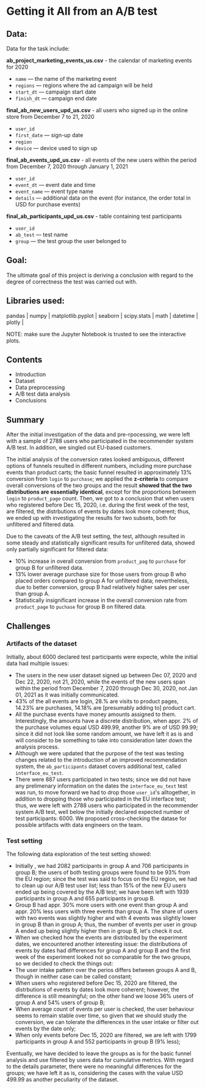 # Getting it All from an A/B test

## Data:

Data for the task include:

**ab_project_marketing_events_us.csv** -  the calendar of marketing events for 2020

- `name` — the name of the marketing event
- `regions` — regions where the ad campaign will be held
- `start_dt` — campaign start date
- `finish_dt` — campaign end date

**final_ab_new_users_upd_us.csv** - all users who signed up in the online store from December 7 to 21, 2020

- `user_id`
- `first_date` — sign-up date
- `region`
- `device` — device used to sign up

**final_ab_events_upd_us.csv** - all events of the new users within the period from December 7, 2020 through January 1, 2021

- `user_id`
- `event_dt` — event date and time
- `event_name` — event type name
- `details` — additional data on the event (for instance, the order total in USD for purchase events)

**final_ab_participants_upd_us.csv** - table containing test participants

- `user_id`
- `ab_test` — test name
- `group` — the test group the user belonged to

## Goal:

The ultimate goal of this project is deriving a conclusion with regard to the degree of correctness the test was carried out with.

## Libraries used:

pandas |
numpy |
matplotlib.pyplot |
seaborn |
scipy.stats |
math |
datetime |
plotly |

NOTE: make sure the Jupyter Notebook is trusted to see the interactive plots.

## Contents

* Introduction
* Dataset
* Data preprocessing
* A/B test data analysis
* Conclusions

## Summary

After the initial investigation of the data and pre-rpocessing, we were left with a sample of 2788 users who participated in the recommender system A/B test. In addition, we singled out EU-based customers.

The initial analysis of the conversion rates looked ambiguous, different options of funnels resulted in different numbers, including more purchase events than product carts; the basic funnel resulted in approximately 13% conversion from `login` to `purchase`; we applied the **z-criteria** to compare overall conversions of the two groups and the result **showed that the two distributions are essentially identical**, except for the proportions betweem `login` to `product_page` count. Then, we got to a conclusion that when users who registered before Dec 15, 2020, i.e. during the first week of the test, are filtered, the distrbutions of events by dates look more coherent; thus, we ended up with investigating the results for two subsets, both for unfiltered and filtered data.

Due to the caveats of the A/B test setting, the test, although resulted in some steady and statistically significant results for unfiltered data, showed only partially significant for filtered data:
* 10% increase in overall conversion from `product_pag` to `purchase` for group B for unfiltered data.
* 13% lower average purchase size for those users from group B who placed orders compared to group A for unfiltered data; nevertheless, due to better conversion, group B had relatively higher sales per user than group A.
* Statistically insignificant increase in the overall conversion rate from `product_page` to `puchase` for group B on filtered data.

## Challenges

### Artifacts of the dataset

Initially, about 6000 declared test participants were expecte, while the initial data had multiple issues:
* The users in the new user dataset signed up between Dec 07, 2020 and Dec 22, 2020, not 21, 2020, while the events of the new users span within the period from December 7, 2020 through Dec 30, 2020, not Jan 01, 2021 as it was initially communicated.
* 43% of the all events are login, 28.% are visits to product pages, 14.23% are purchases, 14.18% are [presumably adding to] product cart.
* All the purchase events have money amounts assigned to them. Interestingly, the amounts have a discrete distribution, when appr. 2% of the purchase volumes equal USD 499.99, another 9% are of USD 99.99; since it did not look like some random amount, we have left it as is and will consider to be something to take into consideration later down the analysis process.
* Although we were updated that the purpose of the test was testing changes related to the introduction of an improved recommendation system, the `ab_participants` dataset covers additional test, called `interface_eu_test`.
* There were 887 users participated in two tests; since we did not have any prelimenary information on the dates the `interface_eu_test` test was run, to move forward we had to drop those `user_id`'s alltogether, in addition to dropping those who participated in the EU interface test; thus, we were left with 2788 users who participated in the recommender system A/B test, well below the initially declared expected number of test participants: 6000.
We proposed cross-checking the datase for possible artifacts with data engineers on the team.

### Test setting

The following data exploration of the test setting showed:
* Initially , we had 2082 participants in group A and 706 participants in group B; the users of both testing groups were found to be 93% from the EU region; since the test was said to focus on the EU region, we had to clean up our A/B test user list; less than 15% of the new EU users ended up being covered by the A/B test; we have been left with 1939 participants in group A and 655 participants in group B.
* Group B had appr. 30% more users with one event than group A and appr. 20% less users with three events than group A. The share of users with two events was slightly higher and with 4 events was slightly lower in group B than in group A; thus, the number of events per user in group A ended up being slightly higher then in group B, let's check it out.
* When we checked how the events are distributed by the experiment dates, we encountered another interesting issue: the distributions of events by dates had differences for group A and group B and the first week of the experiment looked not so comparable for the two groups, so we decided to check the things out:
* The user intake pattern over the perios differs between groups A and B, though in neither case can be called constant;
* When users who registered before Dec 15, 2020 are filtered, the distrbutions of events by dates look more coherent; however, the difference is still meaningful; on the other hand we loose 36% users of group A and 54% users of group B;
* When average count of events per user is checked, the user behaviour seems to remain stable over time, so given that we should study the conversion, we can tolerate the differences in the user intake or filter out events by the date only;
* When only events before Dec 15, 2020 are filtered, we are left with 1799 participants in group A and 552 participants in group B (9% less);

Eventually, we have decided to leave the groups as is for the basic funnel analysis and use filtered by users data for cumulative metrics. With regard to the details parameter, there were no meaningful differences for the groups; we have left it as is, considering the cases with the value USD 499.99 as another peculiarity of the dataset.
